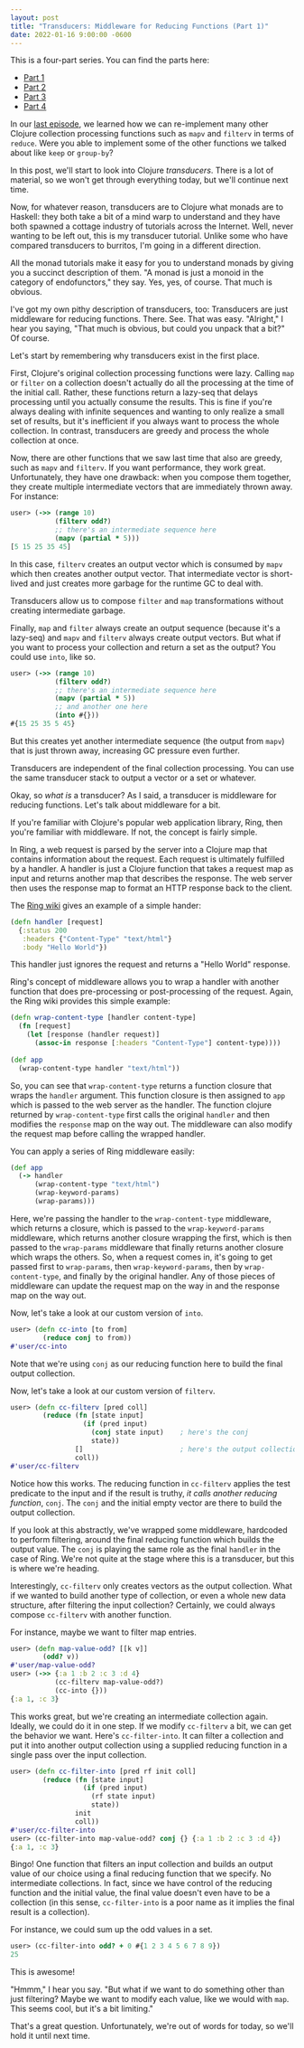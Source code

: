 ```yaml
---
layout: post
title: "Transducers: Middleware for Reducing Functions (Part 1)"
date: 2022-01-16 9:00:00 -0600
---
```

This is a four-part series. You can find the parts here:
* [Part 1](2022-01-19-transducers-middleware-for-reducing-functions-part-1.md)
* [Part 2](2022-01-19-transducers-middleware-for-reducing-functions-part-2.md)
* [Part 3](2022-01-19-transducers-middleware-for-reducing-functions-part-3.md)
* [Part 4](2022-01-19-transducers-middleware-for-reducing-functions-part-4.md)

In our [last
episode](/clojurecrazy/2022/01/10/using-reduce-to-implement-other-clojure-functions.html),
we learned how we can re-implement many other Clojure collection
processing functions such as `mapv` and `filterv` in terms of
`reduce`. Were you able to implement some of the other functions we
talked about like `keep` or `group-by`?

In this post, we'll start to look into Clojure _transducers_. There is
a lot of material, so we won't get through everything today, but we'll
continue next time.

Now, for whatever reason, transducers are to Clojure what monads are
to Haskell: they both take a bit of a mind warp to understand and they
have both spawned a cottage industry of tutorials across the
Internet. Well, never wanting to be left out, this is my transducer
tutorial. Unlike some who have compared transducers to burritos, I'm
going in a different direction.

All the monad tutorials make it easy for you to understand monads by giving
you a succinct description of them. "A monad is just a monoid in the
category of endofunctors," they say. Yes, yes, of course. That much is
obvious.

I've got my own pithy description of transducers, too: Transducers are
just middleware for reducing functions. There. See. That was
easy. "Alright," I hear you saying, "That much is obvious, but could
you unpack that a bit?" Of course.

Let's start by remembering why transducers exist in the first place.

First, Clojure's original collection processing functions were
lazy. Calling `map` or `filter` on a collection doesn't actually do
all the processing at the time of the initial call. Rather, these
functions return a lazy-seq that delays processing until you actually
consume the results. This is fine if you're always dealing with
infinite sequences and wanting to only realize a small set of results,
but it's inefficient if you always want to process the whole
collection. In contrast, transducers are greedy and process the whole
collection at once.

Now, there are other functions that we saw last time that also are
greedy, such as `mapv` and `filterv`. If you want performance, they
work great. Unfortunately, they have one drawback: when you compose
them together, they create multiple intermediate vectors that are
immediately thrown away. For instance:

```clojure
user> (->> (range 10)
           (filterv odd?)
           ;; there's an intermediate sequence here
           (mapv (partial * 5)))
[5 15 25 35 45]
```

In this case, `filterv` creates an output vector which is consumed by
`mapv` which then creates another output vector. That intermediate
vector is short-lived and just creates more garbage for the runtime GC
to deal with.

Transducers allow us to compose `filter` and `map` transformations
without creating intermediate garbage.

Finally, `map` and `filter` always create an output sequence (because
it's a lazy-seq) and `mapv` and `filterv` always create output
vectors. But what if you want to process your collection and return a
set as the output? You could use `into`, like so.
```clojure
user> (->> (range 10)
           (filterv odd?)
           ;; there's an intermediate sequence here
           (mapv (partial * 5))
           ;; and another one here
           (into #{}))
#{15 25 35 5 45}
```

But this creates yet another intermediate sequence (the output from
`mapv`) that is just thrown away, increasing GC pressure even further.

Transducers are independent of the final collection processing. You
can use the same transducer stack to output a vector or a set or
whatever.

Okay, so _what is_ a transducer? As I said, a transducer is middleware
for reducing functions. Let's talk about middleware for a bit.

If you're familiar with Clojure's popular web application library,
Ring, then you're familiar with middleware. If not, the concept is
fairly simple.

In Ring, a web request is parsed by the server into a Clojure map that
contains information about the request. Each request is ultimately
fulfilled by a handler. A handler is just a Clojure function that
takes a request map as input and returns another map that describes
the response. The web server then uses the response map to format an
HTTP response back to the client.

The [Ring
wiki](https://github.com/ring-clojure/ring/wiki/Getting-Started) gives
an example of a simple hander:

```clojure
(defn handler [request]
  {:status 200
   :headers {"Content-Type" "text/html"}
   :body "Hello World"})
```

This handler just ignores the request and returns a "Hello World"
response.

Ring's concept of middleware allows you to wrap a handler with another
function that does pre-processing or post-processing of the request. Again, the
Ring wiki provides this simple example:

```clojure
(defn wrap-content-type [handler content-type]
  (fn [request]
    (let [response (handler request)]
      (assoc-in response [:headers "Content-Type"] content-type))))
    
(def app
  (wrap-content-type handler "text/html"))
```

So, you can see that `wrap-content-type` returns a function closure
that wraps the `handler` argument. This function closure is then
assigned to `app` which is passed to the web server as the
handler. The function clojure returned by `wrap-content-type` first
calls the original `handler` and then modifies the `response` map on
the way out. The middleware can also modify the request map before
calling the wrapped handler.

You can apply a series of Ring middleware easily:

```clojure
(def app
  (-> handler
      (wrap-content-type "text/html")
      (wrap-keyword-params)
      (wrap-params)))
```

Here, we're passing the handler to the `wrap-content-type` middleware,
which returns a closure, which is passed to the `wrap-keyword-params`
middleware, which returns another closure wrapping the first, which is
then passed to the `wrap-params` middleware that finally returns
another closure which wraps the others. So, when a request comes in,
it's going to get passed first to `wrap-params`, then
`wrap-keyword-params`, then by `wrap-content-type`, and finally by the
original handler. Any of those pieces of middleware can update the
request map on the way in and the response map on the way out.

Now, let's take a look at our custom version of `into`.

```clojure
user> (defn cc-into [to from]
        (reduce conj to from))
#'user/cc-into
```

Note that we're using `conj` as our reducing function here to build
the final output collection.

Now, let's take a look at our custom version of `filterv`.

```clojure
user> (defn cc-filterv [pred coll]
        (reduce (fn [state input]
                  (if (pred input)
                    (conj state input)    ; here's the conj
                    state))
                []                        ; here's the output collection
                coll))
#'user/cc-filterv
```

Notice how this works. The reducing function in `cc-filterv` applies
the test predicate to the input and if the result is truthy, _it calls
another reducing function_, `conj`. The `conj` and the initial empty
vector are there to build the output collection. 

If you look at this abstractly, we've wrapped some middleware,
hardcoded to perform filtering, around the final reducing function
which builds the output value. The `conj` is playing the same role as
the final `handler` in the case of Ring. We're not quite at the stage
where this is a transducer, but this is where we're heading.

Interestingly, `cc-filterv` only creates vectors as the output
collection. What if we wanted to build another type of collection, or
even a whole new data structure, after filtering the input collection?
Certainly, we could always compose `cc-filterv` with another function.

For instance, maybe we want to filter map entries.

```clojure
user> (defn map-value-odd? [[k v]]
        (odd? v))
#'user/map-value-odd?
user> (->> {:a 1 :b 2 :c 3 :d 4}
           (cc-filterv map-value-odd?)
           (cc-into {}))
{:a 1, :c 3}
```

This works great, but we're creating an intermediate collection
again. Ideally, we could do it in one step. If we modify
`cc-filterv` a bit, we can get the behavior we want. Here's
`cc-filter-into`. It can filter a collection and put it into another
output collection using a supplied reducing function in a single pass
over the input collection.

```clojure
user> (defn cc-filter-into [pred rf init coll]
        (reduce (fn [state input]
                  (if (pred input)
                    (rf state input)
                    state))
                init
                coll))
#'user/cc-filter-into
user> (cc-filter-into map-value-odd? conj {} {:a 1 :b 2 :c 3 :d 4})
{:a 1, :c 3}
```

Bingo! One function that filters an input collection and builds an
output value of our choice using a final reducing function that we
specify. No intermediate collections. In fact, since we have control
of the reducing function and the initial value, the final value
doesn't even have to be a collection (in this sense, `cc-filter-into`
is a poor name as it implies the final result is a collection).

For instance, we could sum up the odd values in a set.
```clojure
user> (cc-filter-into odd? + 0 #{1 2 3 4 5 6 7 8 9})
25
```

This is awesome!

"Hmmm," I hear you say. "But what if we want to do something other
than just filtering? Maybe we want to modify each value, like we would
with `map`. This seems cool, but it's a bit limiting."

That's a great question. Unfortunately, we're out of words for today,
so we'll hold it until next time.
